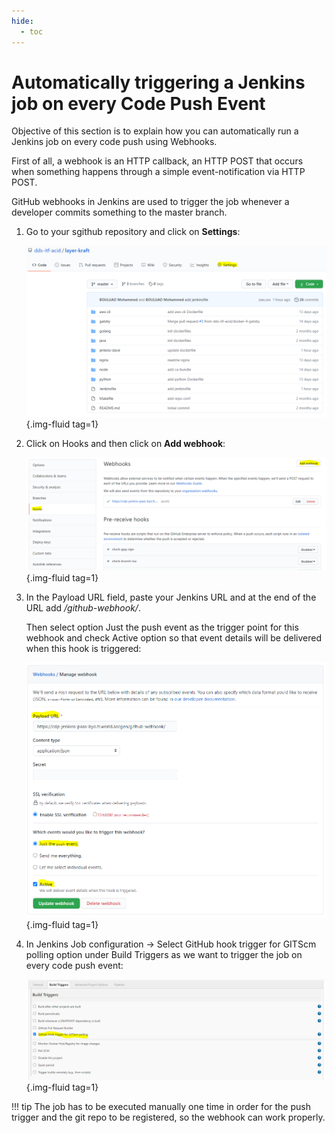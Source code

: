 ```yaml
---
hide:
  - toc
---
```

# Automatically triggering a Jenkins job on every Code Push Event

Objective of this section is to explain how you can automatically run a Jenkins job on every code push using Webhooks.

First of all, a webhook is an HTTP callback, an HTTP POST that occurs when something happens through a simple event-notification via HTTP POST.

GitHub webhooks in Jenkins are used to trigger the job whenever a developer commits something to the master branch.

1. Go to your sgithub repository and click on **Settings**:

    ![](../../assets/images/docs/ci/auto_ci/reposettings.png){.img-fluid tag=1}

2. Click on Hooks and then click on **Add webhook**:

    ![](../../assets/images/docs/ci/auto_ci/addhooks.png){.img-fluid tag=1}

3. In the Payload URL field, paste your Jenkins URL and at the end of the URL add _/github-webhook/_.

    Then select option Just the push event as the trigger point for this webhook and check Active option so that event details will be delivered when this hook is triggered:

    ![](../../assets/images/docs/ci/auto_ci/webhook.png){.img-fluid tag=1}

4. In Jenkins Job configuration -> Select GitHub hook trigger for GITScm polling option under Build Triggers as we want to trigger the job on every code push event:

    ![](../../assets/images/docs/ci/auto_ci/pullingtrigger.png){.img-fluid tag=1}

!!! tip
    The job has to be executed manually one time in order for the push trigger and the git repo to be registered, so the webhook can work properly.